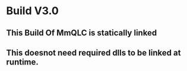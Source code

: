 # Build V3.0

## This Build Of MmQLC is statically linked
## This doesnot need required dlls to be linked at runtime.